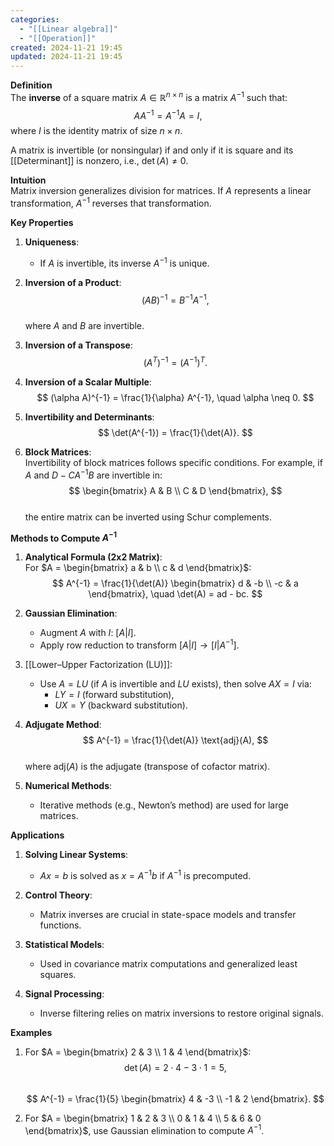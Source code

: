```yaml
---
categories:
  - "[[Linear algebra]]"
  - "[[Operation]]"
created: 2024-11-21 19:45
updated: 2024-11-21 19:45
---
```

**Definition**  
The **inverse** of a square matrix $A \in \mathbb{R}^{n \times n}$ is a matrix $A^{-1}$ such that:  
$$ A A^{-1} = A^{-1} A = I, $$
where $I$ is the identity matrix of size $n \times n$.  

A matrix is invertible (or nonsingular) if and only if it is square and its [[Determinant]] is nonzero, i.e., $\det(A) \neq 0$.  

**Intuition**  
Matrix inversion generalizes division for matrices. If $A$ represents a linear transformation, $A^{-1}$ reverses that transformation. 

**Key Properties**  
1. **Uniqueness**:  
   - If $A$ is invertible, its inverse $A^{-1}$ is unique.  

2. **Inversion of a Product**:  
   $$ (AB)^{-1} = B^{-1} A^{-1}, $$  
   where $A$ and $B$ are invertible.  

3. **Inversion of a Transpose**:  
   $$ (A^T)^{-1} = (A^{-1})^T. $$  

4. **Inversion of a Scalar Multiple**:  
   $$ (\alpha A)^{-1} = \frac{1}{\alpha} A^{-1}, \quad \alpha \neq 0. $$  

5. **Invertibility and Determinants**:  
   $$ \det(A^{-1}) = \frac{1}{\det(A)}. $$  

6. **Block Matrices**:  
   Invertibility of block matrices follows specific conditions. For example, if $A$ and $D - CA^{-1}B$ are invertible in:  
   $$ \begin{bmatrix} A & B \\ C & D \end{bmatrix}, $$  
   the entire matrix can be inverted using Schur complements.  

**Methods to Compute $A^{-1}$**  
1. **Analytical Formula (2x2 Matrix)**:  
   For $A = \begin{bmatrix} a & b \\ c & d \end{bmatrix}$:  
   $$ A^{-1} = \frac{1}{\det(A)} \begin{bmatrix} d & -b \\ -c & a \end{bmatrix}, \quad \det(A) = ad - bc. $$  

2. **Gaussian Elimination**:  
   - Augment $A$ with $I$: $[A | I]$.  
   - Apply row reduction to transform $[A | I] \to [I | A^{-1}]$.  

3. [[Lower–Upper Factorization (LU)]]:  
   - Use $A = LU$ (if $A$ is invertible and $LU$ exists), then solve $AX = I$ via:  
     - $LY = I$ (forward substitution),  
     - $UX = Y$ (backward substitution).  

4. **Adjugate Method**:  
   $$ A^{-1} = \frac{1}{\det(A)} \text{adj}(A), $$  
   where $\text{adj}(A)$ is the adjugate (transpose of cofactor matrix).  

5. **Numerical Methods**:  
   - Iterative methods (e.g., Newton’s method) are used for large matrices.  

**Applications**  
1. **Solving Linear Systems**:  
   - $Ax = b$ is solved as $x = A^{-1}b$ if $A^{-1}$ is precomputed.  

2. **Control Theory**:  
   - Matrix inverses are crucial in state-space models and transfer functions.  

3. **Statistical Models**:  
   - Used in covariance matrix computations and generalized least squares.  

4. **Signal Processing**:  
   - Inverse filtering relies on matrix inversions to restore original signals.  

**Examples**  
1. For $A = \begin{bmatrix} 2 & 3 \\ 1 & 4 \end{bmatrix}$:  
   $$ \det(A) = 2 \cdot 4 - 3 \cdot 1 = 5, $$  
   $$ A^{-1} = \frac{1}{5} \begin{bmatrix} 4 & -3 \\ -1 & 2 \end{bmatrix}. $$  

2. For $A = \begin{bmatrix} 1 & 2 & 3 \\ 0 & 1 & 4 \\ 5 & 6 & 0 \end{bmatrix}$, use Gaussian elimination to compute $A^{-1}$.  
